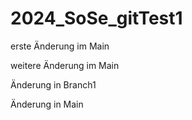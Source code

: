 # 2024_SoSe_gitTest1

erste Änderung im Main

weitere Änderung im Main

Änderung in Branch1

Änderung in Main

